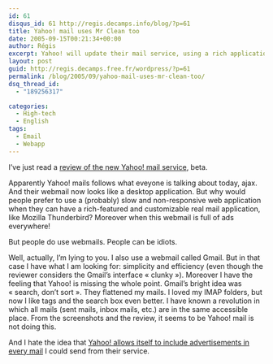 ```yaml
---
id: 61
disqus_id: 61 http://regis.decamps.info/blog/?p=61
title: Yahoo! mail uses Mr Clean too
date: 2005-09-15T00:21:34+00:00
author: Régis
excerpt: Yahoo! will update their mail service, using a rich application look and feel.
layout: post
guid: http://regis.decamps.free.fr/wordpress/?p=61
permalink: /blog/2005/09/yahoo-mail-uses-mr-clean-too/
dsq_thread_id:
  - "189256317"

categories:
  - High-tech
  - English
tags:
  - Email
  - Webapp
---
```

I’ve just read a [review of the new Yahoo! mail service](http://yahoo.weblogsinc.com/entry/1234000380058717/), beta.

Apparently Yahoo! mails follows what eveyone is talking about today, ajax. And their webmail now looks like a desktop application. But why would people prefer to use a (probably) slow and non-responsive web application when they can have a rich-featured and customizable real mail application, like Mozilla Thunderbird? Moreover when this webmail is full of ads everywhere! 

But people do use webmails. People can be idiots.

Well, actually, I’m lying to you. I also use a webmail called Gmail. But in that case I have what I am looking for: simplicity and efficiency (even though the reviewer considers the Gmail’s interface « clunky »). Moreover I have the feeling that Yahoo! is missing the whole point. Gmail’s bright idea was « search, don’t sort ». They flattened my mails. I loved my IMAP folders, but now I like tags and the search box even better. I have known a revolution in which all mails (sent mails, inbox mails, etc.) are in the same accessible place. From the screenshots and the review, it seems to be Yahoo! mail is not doing this.

And I hate the idea that [Yahoo! allows itself to include advertisements in every mail](http://regis.decamps.free.fr/mediawiki/index.php?title=Yahoo_mail_signature) I could send from their service.
